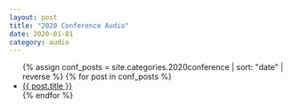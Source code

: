 ```yaml
---
layout: post
title: "2020 Conference Audio"
date: 2020-01-01
category: audio
---
```


<ul>
  {% assign conf_posts = site.categories.2020conference | sort: "date" | reverse %}
  {% for post in conf_posts %}
    <li>
      <a href="{{ post.url | relative_url }}">{{ post.title }}</a>
    </li>
  {% endfor %}
</ul>
